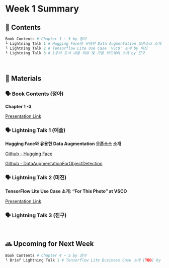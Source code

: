# Week 1 Summary



## 💬 Contents

```python
Book Contents # Chapter 1 ~ 3 by 정아
└ Lightning Talk 1 # Hugging Face와 유용한 Data Augmentation 오픈소스 소개 by 예솔
└ Lightning Talk 2 # Tensorflow Lite Use Case 'VSCO' 소개 by 미진
└ Lightning Talk 3 # 1주차 도서 내용 리뷰 및 가용 하드웨어 소개 by 진구
```

<br/>

## 📝 Materials

### 🗣 Book Contents (정아)
**Chapter 1 -3**

[Presentation Link](https://github.com/TinyML-Study/TinyML-Study/blob/master/week-1/materials/tinyml-week1-book-contents-by-arie.pdf)

### 🗣 Lightning Talk 1 (예솔)

**Hugging Face와 유용한 Data Augmentation 오픈소스 소개**

[Github - Hugging Face](https://github.com/huggingface) <br/>

[Github - DataAugmentationForObjectDetection](https://github.com/Paperspace/DataAugmentationForObjectDetection)

### 🗣 Lightning Talk 2 (미진)

**TensorFlow Lite Use Case 소개: “For This Photo” at VSCO**

[Presentation Link](https://github.com/TinyML-Study/TinyML-Study/blob/master/week-1/materials/tinyml-week1-lightningtalk-by-mijin.pdf)

### 🗣 Lightning Talk 3 (진구)

<br/>

## 🔜 Upcoming for Next Week

```python
Book Contents # Chapter 4 ~ 5 by 정아
└ Brief Lightning Talk 1 # Tensorflow Lite Business Case 소개 [TBD] by 한용
```
